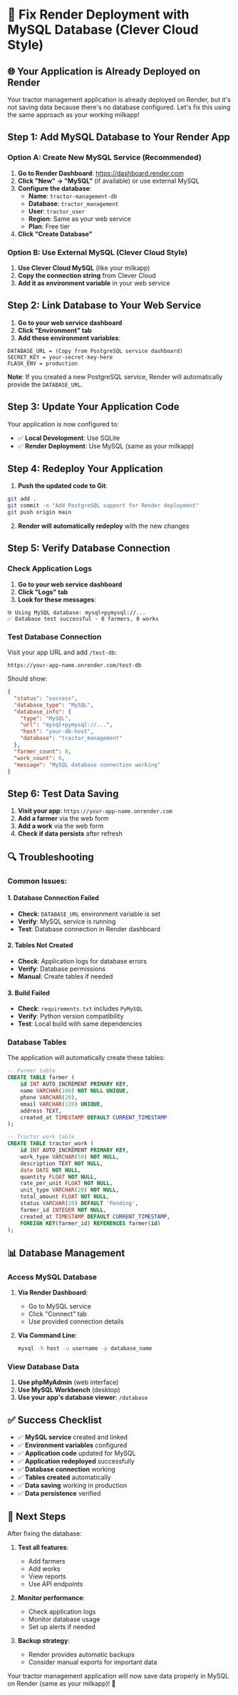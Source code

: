 # 🔧 Fix Render Deployment with MySQL Database (Clever Cloud Style)

## **🌐 Your Application is Already Deployed on Render**

Your tractor management application is already deployed on Render, but it's not saving data because there's no database configured. Let's fix this using the same approach as your working milkapp!

## **Step 1: Add MySQL Database to Your Render App**

### **Option A: Create New MySQL Service (Recommended)**

1. **Go to Render Dashboard**: https://dashboard.render.com
2. **Click "New" → "MySQL"** (if available) or use external MySQL
3. **Configure the database**:
   - **Name**: `tractor-management-db`
   - **Database**: `tractor_management`
   - **User**: `tractor_user`
   - **Region**: Same as your web service
   - **Plan**: Free tier
4. **Click "Create Database"**

### **Option B: Use External MySQL (Clever Cloud Style)**

1. **Use Clever Cloud MySQL** (like your milkapp)
2. **Copy the connection string** from Clever Cloud
3. **Add it as environment variable** in your web service

## **Step 2: Link Database to Your Web Service**

1. **Go to your web service dashboard**
2. **Click "Environment" tab**
3. **Add these environment variables**:

```
DATABASE_URL = (Copy from PostgreSQL service dashboard)
SECRET_KEY = your-secret-key-here
FLASK_ENV = production
```

**Note**: If you created a new PostgreSQL service, Render will automatically provide the `DATABASE_URL`.

## **Step 3: Update Your Application Code**

Your application is now configured to:
- ✅ **Local Development**: Use SQLite
- ✅ **Render Deployment**: Use MySQL (same as your milkapp)

## **Step 4: Redeploy Your Application**

1. **Push the updated code to Git**:
```bash
git add .
git commit -m "Add PostgreSQL support for Render deployment"
git push origin main
```

2. **Render will automatically redeploy** with the new changes

## **Step 5: Verify Database Connection**

### **Check Application Logs**

1. **Go to your web service dashboard**
2. **Click "Logs" tab**
3. **Look for these messages**:
```
🌐 Using MySQL database: mysql+pymysql://...
✅ Database test successful - 0 farmers, 0 works
```

### **Test Database Connection**

Visit your app URL and add `/test-db`:
```
https://your-app-name.onrender.com/test-db
```

Should show:
```json
{
  "status": "success",
  "database_type": "MySQL",
  "database_info": {
    "type": "MySQL",
    "url": "mysql+pymysql://...",
    "host": "your-db-host",
    "database": "tractor_management"
  },
  "farmer_count": 0,
  "work_count": 0,
  "message": "MySQL database connection working"
}
```

## **Step 6: Test Data Saving**

1. **Visit your app**: `https://your-app-name.onrender.com`
2. **Add a farmer** via the web form
3. **Add a work** via the web form
4. **Check if data persists** after refresh

## **🔍 Troubleshooting**

### **Common Issues:**

#### **1. Database Connection Failed**
- **Check**: `DATABASE_URL` environment variable is set
- **Verify**: MySQL service is running
- **Test**: Database connection in Render dashboard

#### **2. Tables Not Created**
- **Check**: Application logs for database errors
- **Verify**: Database permissions
- **Manual**: Create tables if needed

#### **3. Build Failed**
- **Check**: `requirements.txt` includes `PyMySQL`
- **Verify**: Python version compatibility
- **Test**: Local build with same dependencies

### **Database Tables**

The application will automatically create these tables:

```sql
-- Farmer table
CREATE TABLE farmer (
    id INT AUTO_INCREMENT PRIMARY KEY,
    name VARCHAR(100) NOT NULL UNIQUE,
    phone VARCHAR(20),
    email VARCHAR(120) UNIQUE,
    address TEXT,
    created_at TIMESTAMP DEFAULT CURRENT_TIMESTAMP
);

-- Tractor work table
CREATE TABLE tractor_work (
    id INT AUTO_INCREMENT PRIMARY KEY,
    work_type VARCHAR(50) NOT NULL,
    description TEXT NOT NULL,
    date DATE NOT NULL,
    quantity FLOAT NOT NULL,
    rate_per_unit FLOAT NOT NULL,
    unit_type VARCHAR(20) NOT NULL,
    total_amount FLOAT NOT NULL,
    status VARCHAR(20) DEFAULT 'Pending',
    farmer_id INTEGER NOT NULL,
    created_at TIMESTAMP DEFAULT CURRENT_TIMESTAMP,
    FOREIGN KEY(farmer_id) REFERENCES farmer(id)
);
```

## **📊 Database Management**

### **Access MySQL Database**

1. **Via Render Dashboard**:
   - Go to MySQL service
   - Click "Connect" tab
   - Use provided connection details

2. **Via Command Line**:
   ```bash
   mysql -h host -u username -p database_name
   ```

### **View Database Data**

1. **Use phpMyAdmin** (web interface)
2. **Use MySQL Workbench** (desktop)
3. **Use your app's database viewer**: `/database`

## **✅ Success Checklist**

- ✅ **MySQL service** created and linked
- ✅ **Environment variables** configured
- ✅ **Application code** updated for MySQL
- ✅ **Application redeployed** successfully
- ✅ **Database connection** working
- ✅ **Tables created** automatically
- ✅ **Data saving** working in production
- ✅ **Data persistence** verified

## **🚀 Next Steps**

After fixing the database:

1. **Test all features**:
   - Add farmers
   - Add works
   - View reports
   - Use API endpoints

2. **Monitor performance**:
   - Check application logs
   - Monitor database usage
   - Set up alerts if needed

3. **Backup strategy**:
   - Render provides automatic backups
   - Consider manual exports for important data

Your tractor management application will now save data properly in MySQL on Render (same as your milkapp)! 🎉 